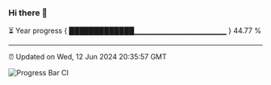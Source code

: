### Hi there 👋

⏳ Year progress { █████████████▁▁▁▁▁▁▁▁▁▁▁▁▁▁▁▁▁ } 44.77 %

---

⏰ Updated on Wed, 12 Jun 2024 20:35:57 GMT

![Progress Bar CI](https://github.com/IshwaranRudhara/GIT-ACTION/workflows/Progress%20Bar%20CI/badge.svg)
